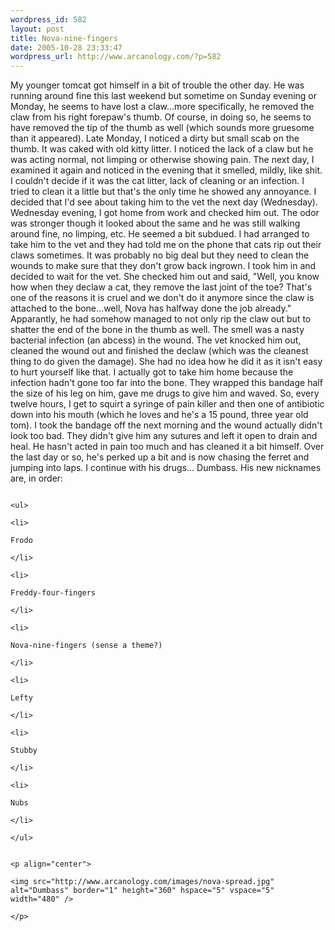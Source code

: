 ```yaml
--- 
wordpress_id: 582
layout: post
title: Nova-nine-fingers
date: 2005-10-28 23:33:47
wordpress_url: http://www.arcanology.com/?p=582
---
```

My younger tomcat got himself in a bit of trouble the other day. He was running around fine this last weekend but sometime on Sunday evening or Monday, he seems to have lost a claw...more specifically, he removed the claw from his right forepaw's thumb. Of course, in doing so, he seems to have removed the tip of the thumb as well (which sounds more gruesome than it appeared). Late Monday, I noticed a dirty but small scab on the thumb. It was caked with old kitty litter. I noticed the lack of a claw but he was acting normal, not limping or otherwise showing pain. The next day, I examined it again and noticed in the evening that it smelled, mildly, like shit. I couldn't decide if it was the cat litter, lack of cleaning or an infection. I tried to clean it a little but that's the only time he showed any annoyance. I decided that I'd see about taking him to the vet the next day (Wednesday). Wednesday evening, I got home from work and checked him out. The odor was stronger though it looked about the same and he was still walking around fine, no limping, etc. He seemed a bit subdued. I had arranged to take him to the vet and they had told me on the phone that cats rip out their claws sometimes. It was probably no big deal but they need to clean the wounds to make sure that they don't grow back ingrown. I took him in and decided to wait for the vet. She checked him out and said, "Well, you know how when they declaw a cat, they remove the last joint of the toe? That's one of the reasons it is cruel and we don't do it anymore since the claw is attached to the bone...well, Nova has halfway done the job already." Apparantly, he had somehow managed to not only rip the claw out but to shatter the end of the bone in the thumb as well. The smell was a nasty bacterial infection (an abcess) in the wound. The vet knocked him out, cleaned the wound out and finished the declaw (which was the cleanest thing to do given the damage). She had no idea how he did it as it isn't easy to hurt yourself like that. I actually got to take him home because the infection hadn't gone too far into the bone. They wrapped this bandage half the size of his leg on him, gave me drugs to give him and waved. So, every twelve hours, I get to squirt a syringe of pain killer and then one of antibiotic down into his mouth (which he loves and he's a 15 pound, three year old tom). I took the bandage off the next morning and the wound actually didn't look too bad. They didn't give him any sutures and left it open to drain and heal. He hasn't acted in pain too much and has cleaned it a bit himself. Over the last day or so, he's perked up a bit and is now chasing the ferret and jumping into laps. I continue with his drugs... Dumbass. His new nicknames are, in order: 
                                                                                                                                                                                                                                                                                                                                                                                                                                                                                                                                                                                                                                                                                                                                                                                  
                                                                                                                                                                                                                                                                                                                                                                                                                                                                                                                                                                                                                                                                                                                                                                                  <ul>
                                                                                                                                                                                                                                                                                                                                                                                                                                                                                                                                                                                                                                                                                                                                                                                    <li>
                                                                                                                                                                                                                                                                                                                                                                                                                                                                                                                                                                                                                                                                                                                                                                                      Frodo
                                                                                                                                                                                                                                                                                                                                                                                                                                                                                                                                                                                                                                                                                                                                                                                    </li>
                                                                                                                                                                                                                                                                                                                                                                                                                                                                                                                                                                                                                                                                                                                                                                                    <li>
                                                                                                                                                                                                                                                                                                                                                                                                                                                                                                                                                                                                                                                                                                                                                                                      Freddy-four-fingers
                                                                                                                                                                                                                                                                                                                                                                                                                                                                                                                                                                                                                                                                                                                                                                                    </li>
                                                                                                                                                                                                                                                                                                                                                                                                                                                                                                                                                                                                                                                                                                                                                                                    <li>
                                                                                                                                                                                                                                                                                                                                                                                                                                                                                                                                                                                                                                                                                                                                                                                      Nova-nine-fingers (sense a theme?)
                                                                                                                                                                                                                                                                                                                                                                                                                                                                                                                                                                                                                                                                                                                                                                                    </li>
                                                                                                                                                                                                                                                                                                                                                                                                                                                                                                                                                                                                                                                                                                                                                                                    <li>
                                                                                                                                                                                                                                                                                                                                                                                                                                                                                                                                                                                                                                                                                                                                                                                      Lefty
                                                                                                                                                                                                                                                                                                                                                                                                                                                                                                                                                                                                                                                                                                                                                                                    </li>
                                                                                                                                                                                                                                                                                                                                                                                                                                                                                                                                                                                                                                                                                                                                                                                    <li>
                                                                                                                                                                                                                                                                                                                                                                                                                                                                                                                                                                                                                                                                                                                                                                                      Stubby
                                                                                                                                                                                                                                                                                                                                                                                                                                                                                                                                                                                                                                                                                                                                                                                    </li>
                                                                                                                                                                                                                                                                                                                                                                                                                                                                                                                                                                                                                                                                                                                                                                                    <li>
                                                                                                                                                                                                                                                                                                                                                                                                                                                                                                                                                                                                                                                                                                                                                                                      Nubs
                                                                                                                                                                                                                                                                                                                                                                                                                                                                                                                                                                                                                                                                                                                                                                                    </li>
                                                                                                                                                                                                                                                                                                                                                                                                                                                                                                                                                                                                                                                                                                                                                                                  </ul>
                                                                                                                                                                                                                                                                                                                                                                                                                                                                                                                                                                                                                                                                                                                                                                                  
                                                                                                                                                                                                                                                                                                                                                                                                                                                                                                                                                                                                                                                                                                                                                                                  <p align="center">
                                                                                                                                                                                                                                                                                                                                                                                                                                                                                                                                                                                                                                                                                                                                                                                    <img src="http://www.arcanology.com/images/nova-spread.jpg" alt="Dumbass" border="1" height="360" hspace="5" vspace="5" width="480" />
                                                                                                                                                                                                                                                                                                                                                                                                                                                                                                                                                                                                                                                                                                                                                                                  </p>
